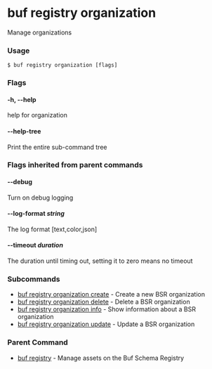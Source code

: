 # buf registry organization

Manage organizations

### Usage

```console
$ buf registry organization [flags]
```

### Flags

#### \-h, --help

help for organization

#### \--help-tree

Print the entire sub-command tree

### Flags inherited from parent commands

#### \--debug

Turn on debug logging

#### \--log-format _string_

The log format \[text,color,json\]

#### \--timeout _duration_

The duration until timing out, setting it to zero means no timeout

### Subcommands

- [buf registry organization create](create/) - Create a new BSR organization
- [buf registry organization delete](delete/) - Delete a BSR organization
- [buf registry organization info](info/) - Show information about a BSR organization
- [buf registry organization update](update/) - Update a BSR organization

### Parent Command

- [buf registry](../) - Manage assets on the Buf Schema Registry
